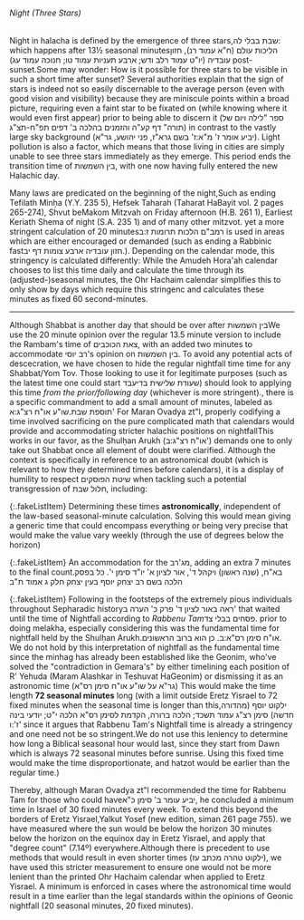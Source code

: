 ###### Night (Three Stars)

Night in halacha is defined by the emergence of three stars,<span data-footnote><span class="hebSrc">שבת בבלי לה:</span></span> which happens after 13½ seasonal minutes<span data-footnote>הליכות עולם (ח"א עמוד רנ), חזון עובדיה (יו"ט עמוד רלב ודש; ארבע תעניות עמוד טו; חנוכה עמוד עג)</span> post-sunset.<span data-footnote>Some may wonder: How is it possible for three stars to be visible in such a short time after sunset? Several authorities explain that the sign of stars is indeed not so easily discernable to the average person (even with good vision and visibility) because they are miniscule points within a broad picture, requiring even a faint star to be fixated on (while knowing where it would even first appear) prior to being able to discern it (ספר "לילה ויום של תורה" דף קע"ה והזמנים בהלכה ב' דפים תפ"ח-תצ"ג) in contrast to the vastly large sky background (יביע אומר ז' מ"א:ז' בשם גרא"ז, פני יהושע, גר"א). Light pollution is also a factor, which means that those living in cities are simply unable to see three stars immediately as they emerge.</span> This period ends the transition time of בין השמשות, with one now having fully entered the new Halachic day.

Many laws are predicated on the beginning of the night,<span data-footnote>Such as ending Tefilath Minḥa (Y.Y. 235 5), Hefsek Taharah (Taharat HaBayit vol. 2 pages 265-274), Shvut beMakom Mitzvah on Friday afternoon (H.B. 261 1), Earliest Keriath Shema of night (S.A. 235 1) and of many other mitzvot.</span> yet a more stringent calculation of 20 minutes<span data-footnote>רמב"ם הלכות תרומות ז:ב</span> is used in areas which are either encouraged or demanded (such as ending a Rabbinic fast<span data-footnote>חזון עובדיה ארבע צומות דף יב.</span>). Depending on the calendar mode, this stringency is calculated differently: While the Amudeh Hora'ah calendar chooses to list this time daily and calculate the time through its (adjusted-)seasonal minutes, the Ohr Hachaim calendar simplifies this to only show by days which require this stringenc and calculates these minutes as fixed 60 second-minutes.

---

Although Shabbat is another day that should be over after <span class="hebMidWord">בין השמשות</span><span data-footnote>We use the 20 minute opinion over the regular 13.5 minute version to include the Rambam's time of צאת הכוכבים, with an added two minutes to accommodate רב יוסי's opinion on בין השמשות. To avoid any potential acts of descecration, we have chosen to hide the regular nightfall time time for any Shabbat/Yom Tov. Those looking to use it for legitimate purposes (such as the latest time one could start שעודת שלישית בדיעבד) should look to applying this time *from the prior/following day* (whichever is more stringent).</span>, there is a specific commandment to add a small amount of minutes, labeled as <span class="hebMidWord">תוספת שבת</span>.<span data-footnote><span class="hebSrc">שו"ע או"ח רצ"ג:א'</span></span> For Maran Ovadya zt"l, properly codifying a time involved sacrificing on the pure complicated math that calendars would provide and accommodating stricter halachic positions on nightfall<span data-footnote>This works in our favor, as the Shulḥan Arukh (<span class="hebMidWord">או"ח רצ"ג:ב'</span>) demands one to only take out Shabbat once all element of doubt were clarified. Although the context is specifically in reference to an astronomical doubt (which is relevant to how they determined times before calendars), it is a display of humility to respect שיטת הפוסקים when tackling such a potential transgression of חלול שבת</span>, including:

{:.fakeListItem}
Determining these times **astronomically**, independent of the law-based seasonal-minute calculation. Solving this would mean giving a generic time that could encompass everything or being very precise that would make the value vary weekly (through the use of degrees below the horizon)

{:.fakeListItem}
An accommodation for the מג'רב, adding an extra 7 minutes to the final count.<span data-footnote><span class="hebSrc">בא"ח, (שנה ראשון) ויקהל ד', אור לציון א' יו"ד סימן י'. כל בפסק הלכה בשם רב יצחק יוסף בעין יצחק חלק ג אמוד ת"ב</span></span>

{:.fakeListItem}
Following in the footsteps of the extremely pious individuals throughout Sepharadic history<span data-footnote><span class="hebSrc">ראה באור לציון ד' פרק כ' הערה ב'</span></span> that waited until the time of Nightfall according to _Rabbenu Tam_<span data-footnote><span class="hebSrc">פסחים בבלי צד.</span></span> prior to doing melakha, especially considering this was the fundamental time for nightfall held by the Shulḥan Arukh.<span data-footnote>או"ח סימן רס"א:ב. כן הוא ברוב הראשונים. We do not hold by this interpretation of nightfall as the fundamental time since the minhag has already been established like the Geonim, who've solved the "contradiction in Gemara's" by either timelining each position of R' Yehuda (Maram Alashkar in Teshuvat HaGeonim) or dismissing it as an astronomic time (גר"א על שו"ע או"ח סימן רס"א)</span> This would make the time length **72 seasonal minutes** long (with a limit outside Eretz Yisrael to 72 fixed minutes when the seasonal time is longer than this,<span data-footnote><span class="hebSrc">ילקוט יוסף (מהדורה חדשה) סימן רצ"ג עמוד תשכד; הלכה ברורה, הקדמת לסימן רס"א הלכה י"ט; יודעי בינה ז':ו'</span></span> since it argues that Rabbenu Tam's Nightfall time is already a stringency and one need not be so stringent.<span data-footnote>We do not use this leniency to determine how long a Biblical seasonal hour would last, since they start from Dawn which is always 72 seasonal minutes before sunrise. Using this fixed time would make the time disproportionate, and hatzot would be earlier than the regular time.</span>)

Thereby, although Maran Ovadya zt"l recommended the time for Rabbenu Tam for those who could have<span data-footnote>יביע עומר ב' סימן כ"א</span>, he concluded a minimum time in Israel of 30 fixed minutes every week. To extend this beyond the borders of Eretz Yisrael,<span data-footnote>Yalkut Yosef (new edition, siman 261 page 755).</span> we have measured where the sun would be below the horizon 30 minutes below the horizon on the equinox day in Eretz Yisrael, and apply that "degree count" (7.14º) everywhere.<span data-footnote>Although there is precedent to use methods that would result in even shorter times (ילקוט טהרה מכתב עז), we have used this stricter measurement to ensure one would not be more lenient than the printed Ohr Hachaim calendar when applied to Eretz Yisrael.</span> A minimum is enforced in cases where the astronomical time would result in a time earlier than the legal standards within the opinions of Geonic nightfall (20 seasonal minutes, 20 fixed minutes).